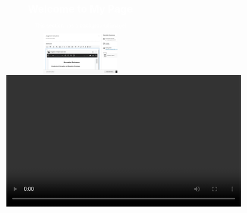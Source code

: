 <div style="background-image: url('Screenshot 2024-10-25 223555.png'); 
            background-size: cover; 
            padding: 50px; 
            text-align: center; 
            color: white;">

# Welcome to My Page

This section has a background image! 

<img src="Screenshot 2024-10-25 223555.png" alt="Description of the image" style="width:50%; height:auto;">
<video width="640" height="360" controls>
    <source src="./videos/my-video.mp4" type="video/mp4">
    Your browser does not support the video tag.
</video>


</div>
